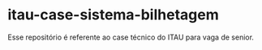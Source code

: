 # itau-case-sistema-bilhetagem
Esse repositório é referente ao case técnico do ITAU para vaga de senior. 
